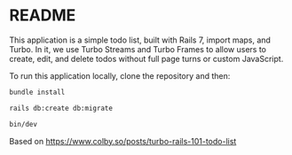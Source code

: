 # README

This application is a simple todo list, built with Rails 7, import maps, and Turbo. In it, we use Turbo Streams and Turbo Frames to allow users to create, edit, and delete todos without full page turns or custom JavaScript.

To run this application locally, clone the repository and then:

```bash
bundle install
```
```bash
rails db:create db:migrate
```
```bash
bin/dev
```



Based on https://www.colby.so/posts/turbo-rails-101-todo-list
